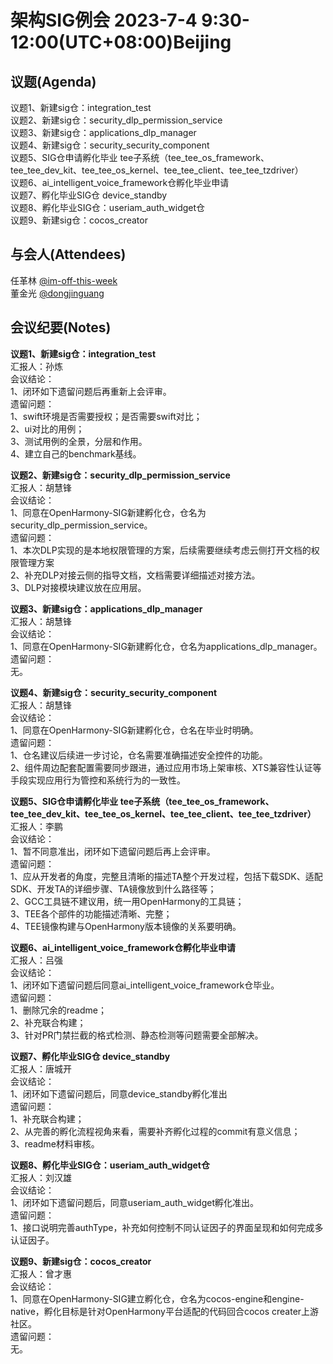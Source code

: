 # 架构SIG例会 2023-7-4 9:30-12:00(UTC+08:00)Beijing

## 议题(Agenda)

议题1、新建sig仓：integration_test  
议题2、新建sig仓：security_dlp_permission_service  
议题3、新建sig仓：applications_dlp_manager  
议题4、新建sig仓：security_security_component  
议题5、SIG仓申请孵化毕业 tee子系统（tee_tee_os_framework、tee_tee_dev_kit、tee_tee_os_kernel、tee_tee_client、tee_tee_tzdriver）  
议题6、ai_intelligent_voice_framework仓孵化毕业申请  
议题7、孵化毕业SIG仓 device_standby  
议题8、孵化毕业SIG仓：useriam_auth_widget仓  
议题9、新建sig仓：cocos_creator  

## 与会人(Attendees)

任革林 [@im-off-this-week](https://gitee.com/im-off-this-week)  
董金光 [@dongjinguang](https://gitee.com/dongjinguang)  

## 会议纪要(Notes)

**议题1、新建sig仓：integration_test**  
汇报人：孙炼  
会议结论：  
1、闭环如下遗留问题后再重新上会评审。  
遗留问题：  
1、swift环境是否需要授权；是否需要swift对比；  
2、ui对比的用例；  
3、测试用例的全景，分层和作用。  
4、建立自己的benchmark基线。  

**议题2、新建sig仓：security_dlp_permission_service**  
汇报人：胡慧锋  
会议结论：  
1、同意在OpenHarmony-SIG新建孵化仓，仓名为security_dlp_permission_service。  
遗留问题：  
1、本次DLP实现的是本地权限管理的方案，后续需要继续考虑云侧打开文档的权限管理方案  
2、补充DLP对接云侧的指导文档，文档需要详细描述对接方法。  
3、DLP对接模块建议放在应用层。  

**议题3、新建sig仓：applications_dlp_manager**  
汇报人：胡慧锋  
会议结论：  
1、同意在OpenHarmony-SIG新建孵化仓，仓名为applications_dlp_manager。  
遗留问题：  
无。  

**议题4、新建sig仓：security_security_component**  
汇报人：胡慧锋  
会议结论：  
1、同意在OpenHarmony-SIG新建孵化仓，仓名在毕业时明确。  
遗留问题：  
1、仓名建议后续进一步讨论，仓名需要准确描述安全控件的功能。  
2、组件周边配套配置需要同步跟进，通过应用市场上架审核、XTS兼容性认证等手段实现应用行为管控和系统行为的一致性。  

**议题5、SIG仓申请孵化毕业 tee子系统（tee_tee_os_framework、tee_tee_dev_kit、tee_tee_os_kernel、tee_tee_client、tee_tee_tzdriver）**  
汇报人：李鹏  
会议结论：  
1、暂不同意准出，闭环如下遗留问题后再上会评审。  
遗留问题：  
1、应从开发者的角度，完整且清晰的描述TA整个开发过程，包括下载SDK、适配SDK、开发TA的详细步骤、TA镜像放到什么路径等；  
2、GCC工具链不建议用，统一用OpenHarmony的工具链；  
3、TEE各个部件的功能描述清晰、完整；  
4、TEE镜像构建与OpenHarmony版本镜像的关系要明确。  

**议题6、ai_intelligent_voice_framework仓孵化毕业申请**  
汇报人：吕强  
会议结论：  
1、闭环如下遗留问题后同意ai_intelligent_voice_framework仓毕业。  
遗留问题：  
1、删除冗余的readme；  
2、补充联合构建；  
3、针对PR门禁拦截的格式检测、静态检测等问题需要全部解决。  

**议题7、孵化毕业SIG仓 device_standby**  
汇报人：唐城开  
会议结论：  
1、闭环如下遗留问题后，同意device_standby孵化准出  
遗留问题：  
1、补充联合构建；  
2、从完善的孵化流程视角来看，需要补齐孵化过程的commit有意义信息；  
3、readme材料审核。  

**议题8、孵化毕业SIG仓：useriam_auth_widget仓**  
汇报人：刘汉雄  
会议结论：  
1、闭环如下遗留问题后，同意useriam_auth_widget孵化准出。  
遗留问题：  
1、接口说明完善authType，补充如何控制不同认证因子的界面呈现和如何完成多认证因子。  

**议题9、新建sig仓：cocos_creator**  
汇报人：曾才惠  
会议结论：  
1、同意在OpenHarmony-SIG建立孵化仓，仓名为cocos-engine和engine-native，孵化目标是针对OpenHarmony平台适配的代码回合cocos creater上游社区。  
遗留问题：  
无。  
